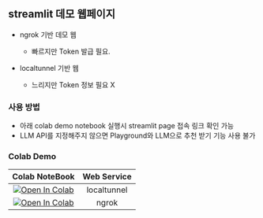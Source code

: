 ## streamlit 데모 웹페이지

- ngrok 기반 데모 웹
  - 빠르지만 Token 발급 필요. 
 
- localtunnel 기반 웹
  - 느리지만 Token 정보 필요 X

### 사용 방법 

- 아래 colab demo notebook 실행시 streamlit page 접속 링크 확인 가능
- LLM API를 지정해주지 않으면 Playground와 LLM으로 추천 받기 기능 사용 불가

### Colab Demo

| Colab NoteBook | Web Service |
|:-:|:-:|
| <a target="_blank" href="https://colab.research.google.com/github/kangmg/image2music/blob/main/demo_web/MOODSic_localtunnel.ipynb"><img src="https://colab.research.google.com/assets/colab-badge.svg" alt="Open In Colab"/></a> | localtunnel |
| <a target="_blank" href="https://colab.research.google.com/github/kangmg/image2music/blob/main/demo_web/MOODSic_ngrok.ipynb"><img src="https://colab.research.google.com/assets/colab-badge.svg" alt="Open In Colab"/></a> | ngrok |
